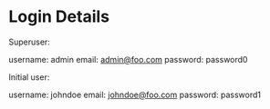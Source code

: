 # Login Details

Superuser:

username: admin
email: admin@foo.com
password: password0

Initial user:

username: johndoe
email: johndoe@foo.com
password: password1

